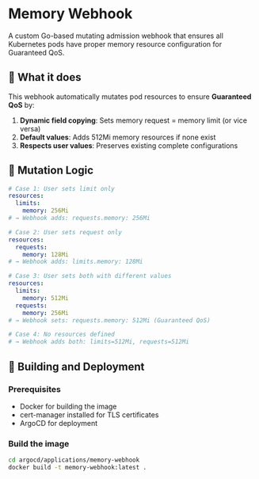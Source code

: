 # Memory Webhook

A custom Go-based mutating admission webhook that ensures all Kubernetes pods have proper memory resource configuration for Guaranteed QoS.

## 🎯 What it does

This webhook automatically mutates pod resources to ensure **Guaranteed QoS** by:

1. **Dynamic field copying**: Sets memory request = memory limit (or vice versa)
2. **Default values**: Adds 512Mi memory resources if none exist
3. **Respects user values**: Preserves existing complete configurations

## 🔄 Mutation Logic

```yaml
# Case 1: User sets limit only
resources:
  limits:
    memory: 256Mi
# → Webhook adds: requests.memory: 256Mi

# Case 2: User sets request only  
resources:
  requests:
    memory: 128Mi
# → Webhook adds: limits.memory: 128Mi

# Case 3: User sets both with different values
resources:
  limits:
    memory: 512Mi
  requests:
    memory: 256Mi
# → Webhook sets: requests.memory: 512Mi (Guaranteed QoS)

# Case 4: No resources defined
# → Webhook adds both: limits=512Mi, requests=512Mi
```

## 🚀 Building and Deployment

### Prerequisites
- Docker for building the image
- cert-manager installed for TLS certificates
- ArgoCD for deployment

### Build the image
```bash
cd argocd/applications/memory-webhook
docker build -t memory-webhook:latest .
```